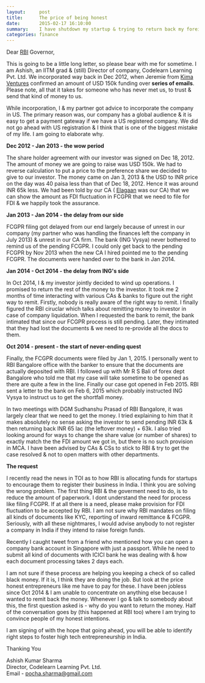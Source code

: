 ```yaml
---
layout:     post
title:      The price of being honest
date:       2015-02-17 16:10:00
summary:    I have shutdown my startup & trying to return back my foreign investor money but got stuck with some RBI regulations that are pretty absurd. 
categories: finance
---
```


Dear [RBI](http://rbi.org.in) Governor,

This is going to be a little long letter, so please bear with me for sometime. I am Ashish, an IITM grad & (still) Director of company, Codelearn Learning Pvt. Ltd. We incorporated way back in Dec 2012, when Jeremie from [Kima Ventures](www.kimaventures.com) confirmed an amount of USD 150k funding over **series of emails**. Please note, all that it takes for someone who has never met us, to trust & send that kind of money to us. 

While incorporation, I & my partner got advice to incorporate the company in US. The primary reason was, our company has a global audience & it is easy to get a payment gateway if we have a US registered company. We did not go ahead with US registration & I think that is one of the biggest mistake of my life. I am going to elaborate why. 

**Dec 2012 - Jan 2013 - the wow period**

The share holder agreement with our investor was signed on Dec 18, 2012. The amount of money we are going to raise was USD 150k. We had to reverse calculation to put a price to the preference share we decided to give to our investor. The money came on Jan 3, 2013 & the USD to INR price on the day was 40 paisa less than that of Dec 18, 2012. Hence it was around INR 65k less. We had been told by our CA ( [Elagaan](www.elagaan.com) was our CA) that we can show the amount as FDI fluctuation in FCGPR that we need to file for FDI & we happily took the assurance. 

**Jan 2013 - Jan 2014 - the delay from our side**

FCGPR filing got delayed from our end largely because of unrest in our company (my partner who was handling the finances left the company in July 2013) & unrest in our CA firm. The bank (ING Vysya) never bothered to remind us of the pending FCGPR. I could only get back to the pending FCGPR by Nov 2013 when the new CA I hired pointed me to the pending FCGPR. The documents were handed over to the bank in Jan 2014.

**Jan 2014 - Oct 2014 - the delay from ING's side**

In Oct 2014, I & my investor jointly decided to wind up operations. I promised to return the rest of the money to the investor. It took me 2 months of time interacting with various CAs & banks to figure out the right way to remit. Firstly, nobody is really aware of the right way to remit. I finally figured the RBI ciruclar which talks about remitting money to investor in case of company liquidation. When I requested the bank to remit, the bank intimated that since our FCGPR process is still pending. Later, they intimated that they had lost the documents & we need to re-provide all the docs to them. 

**Oct 2014 - present - the start of never-ending quest**

Finally, the FCGPR documents were filed by Jan 1, 2015. I personally went to RBI Bangalore office with the banker to ensure that the documents are actually deposited with RBI. I followed up with Mr R S Bali of forex dept Bangalore who told me that my case will take sometime to be opened as there are quite a few in the line. Finally our case got opened in Feb 2015. RBI sent a letter to the bank on Feb 6, 2015 which probably instructed ING Vysya to instruct us to get the shortfall money. 

In two meetings with DGM Sudhanshu Prasad of RBI Bangalore, it was largely clear that we need to get the money. I tried explaining to him that it makes absolutely no sense asking the investor to send pending INR 63k & then returning back INR 65 lac (the leftover money) + 63k. I also tried looking around for ways to change the share value (or number of shares) to exactly match the the FDI amount we got in, but there is no such provision in MCA. I have been advised by CAs & CSs to stick to RBI & try to get the case resolved & not to open matters with other departments. 

**The request**

I recently read the news in TOI as to how RBI is allocating funds for startups to encourage them to register their business in India. I think you are solving the wrong problem. The first thing RBI & the goverment need to do, is to reduce the amount of paperwork. I dont understand the need for process like filing FCGPR. If at all there is a need, please make provision for FDI fluctuation to be accepted by RBI. I am not sure why RBI mandates on filing all kinds of documents like KYC, reporting of inward remittance & FCGPR. Seriously, with all these nightmares, I would advise anybody to not register a company in India if they intend to raise foreign funds. 

Recently I caught tweet from a friend who mentioned how you can open a company bank account in Singapore with just a passport. While he need to submit all kind of documents with ICICI bank he was dealing with & how each document processing takes 2 days each. 

I am not sure if these process are helping you keeping a check of so called black money. If it is, I think they are doing the job. But look at the price honest entrepreneurs like me have to pay for these. I have been jobless since Oct 2014 & I am unable to concentrate on anything else because I wanted to remit back the money. Whenever I go & talk to somebody about this, the first question asked is - why do you want to return the money. Half of the conversation goes by (this happened at RBI too) where I am trying to convince people of my honest intentions.

I am signing of with the hope that going ahead, you will be able to identify right steps to foster high tech entrepreneurship in India.  

Thanking You

Ashish Kumar Sharma<br/>
Director, Codelearn Learning Pvt. Ltd.<br/>
Email - pocha.sharma@gmail.com 
 
